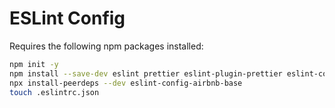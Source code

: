# ESLint Config

Requires the following npm packages installed:

```bash
npm init -y
npm install --save-dev eslint prettier eslint-plugin-prettier eslint-config-prettier eslint-plugin-node eslint-config-node eslint-plugin-jest
npx install-peerdeps --dev eslint-config-airbnb-base
touch .eslintrc.json
```
